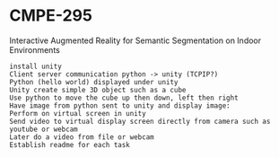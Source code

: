 # CMPE-295
Interactive Augmented Reality for Semantic Segmentation on Indoor Environments

    install unity
    Client server communication python -> unity (TCPIP?)
    Python (hello world) displayed under unity
    Unity create simple 3D object such as a cube
    Use python to move the cube up then down, left then right
    Have image from python sent to unity and display image: 
    Perform on virtual screen in unity
    Send video to virtual display screen directly from camera such as youtube or webcam
    Later do a video from file or webcam
    Establish readme for each task


